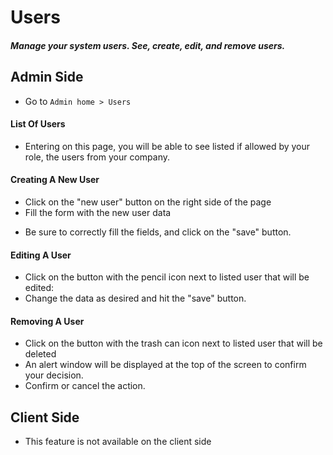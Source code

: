 # Users
##### Manage your system users. See, create, edit, and remove users. 

## Admin Side
- Go to `Admin home > Users`

<ImageZoom
src="images/users/users_menu.png"
:border="true"
width="200"
/>

#### List Of Users

- Entering on this page, you will be able to see listed if allowed by your role, the users from your company.

<ImageZoom
src="images/users/users_page.png"
:border="true"
width="600"
/>

#### Creating A New User

- Click on the "new user" button on the right side of the page
- Fill the form with the new user data

<ImageZoom
src="images/users/new_user.png"
:border="true"
width="600"
/>

- Be sure to correctly fill the fields, and click on the "save" button.

#### Editing A User

- Click on the button with the pencil icon next to listed user that will be edited:
- Change the data as desired and hit the "save" button.

<ImageZoom
src="images/users/edit_user.png"
:border="true"
width="600"
/>

#### Removing A User

- Click on the button with the trash can icon next to listed user that will be deleted
- An alert window will be displayed at the top of the screen to confirm your decision.
- Confirm or cancel the action.

## Client Side
- This feature is not available on the client side